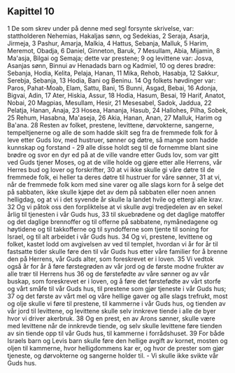 ## Kapittel 10

1 De som skrev under på denne med segl forsynte skrivelse, var: stattholderen Nehemias, Hakaljas sønn, og Sedekias,
2 Seraja, Asarja, Jirmeja,
3 Pashur, Amarja, Malkia,
4 Hattus, Sebanja, Malluk,
5 Harim, Meremot, Obadja,
6 Daniel, Ginneton, Baruk,
7 Mesullam, Abia, Mijamin,
8 Ma'asja, Bilgai og Semaja; dette var prestene;
9 og levittene var: Josva, Asanjas sønn, Binnui av Henadads barn og Kadmiel,
10 og deres brødre: Sebanja, Hodia, Kelita, Pelaja, Hanan,
11 Mika, Rehob, Hasabja,
12 Sakkur, Serebja, Sebanja,
13 Hodia, Bani og Beninu.
14 Og folkets høvdinger var: Paros, Pahat-Moab, Elam, Sattu, Bani,
15 Bunni, Asgad, Bebai,
16 Adonja, Bigvai, Adin,
17 Ater, Hiskia, Assur,
18 Hodia, Hasum, Besai,
19 Harif, Anatot, Nobai,
20 Magpias, Mesullam, Hesir,
21 Mesesabel, Sadok, Jaddua,
22 Pelatja, Hanan, Anaja,
23 Hosea, Hananja, Hasub,
24 Hallohes, Pilha, Sobek,
25 Rehum, Hasabna, Ma'aseja,
26 Akia, Hanan, Anan,
27 Malluk, Harim og Ba'ana.
28 Resten av folket, prestene, levittene, dørvokterne, sangerne, tempeltjenerne og alle de som hadde skilt seg fra de fremmede folk for å leve etter Guds lov, med hustruer, sønner og døtre, så mange som hadde kunnskap og forstand -
29 alle disse holdt seg til de fornemme blant sine brødre og svor en dyr ed på at de ville vandre etter Guds lov, som var gitt ved Guds tjener Moses, og at de ville holde og gjøre etter alle Herrens, vår Herres bud og lover og forskrifter,
30 at vi ikke skulle gi våre døtre til de fremmede folk, ei heller ta deres døtre til hustruer for våre sønner,
31 at vi, når de fremmede folk kom med sine varer og alle slags korn for å selge det på sabbaten, ikke skulle kjøpe det av dem på sabbaten eller noen annen helligdag, og at vi i det syvende år skulle la landet hvile og ettergi alle krav.
32 Og vi påtok oss den forpliktelse at vi skulle avgi tredjedelen av en sekel årlig til tjenesten i vår Guds hus,
33 til skuebrødene og det daglige matoffer og det daglige brennoffer og til offerne på sabbatene, nymånedagene og høytidene og til takkofferne og til syndofferne som tjente til soning for Israel, og til alt arbeidet i vår Guds hus.
34 Og vi, prestene, levittene og folket, kastet lodd om avgivelsen av ved til templet, hvordan vi år for år til fastsatte tider skulle føre den til vår Guds hus etter våre familier for å brenne den på Herrens, vår Guds alter, som foreskrevet er i loven.
35 Vi vedtok også år for år å føre førstegrøden av vår jord og de første modne frukter av alle trær til Herrens hus
36 og de førstefødte av våre sønner og av vår buskap, som foreskrevet er i loven, og å føre det førstefødte av vårt storfe og vårt småfe til vår Guds hus, til prestene som gjør tjeneste i vår Guds hus;
37 og det første av vårt mel og våre hellige gaver og alle slags trefrukt, most og olje skulle vi føre til prestene, til kammerne i vår Guds hus, og tienden av vår jord til levittene, og levittene skulle selv innkreve tiende i alle de byer hvor vi driver akerbruk.
38 Og en prest, en av Arons sønner, skulle være med levittene når de innkrevde tiende, og selv skulle levittene føre tienden av sin tiende opp til vår Guds hus, til kammerne i forrådshuset.
39 For både Israels barn og Levis barn skulle føre den hellige avgift av kornet, mosten og oljen til kammerne, hvor helligdommens kar er, og hvor de prester som gjør tjeneste, og dørvokterne og sangerne holder til. - Vi skulle ikke svikte vår Guds hus.
